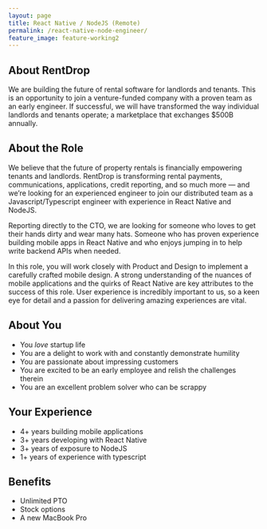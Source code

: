 ```yaml
---
layout: page
title: React Native / NodeJS (Remote)
permalink: /react-native-node-engineer/
feature_image: feature-working2
---
```


## About RentDrop
We are building the future of rental software for landlords and tenants. This is an opportunity to join a venture-funded company with a proven team as an early engineer. If successful, we will have transformed the way individual landlords and tenants operate; a marketplace that exchanges $500B annually.

## About the Role
We believe that the future of property rentals is financially empowering tenants and landlords. RentDrop is transforming rental payments, communications, applications, credit reporting, and so much more — and we’re looking for an experienced engineer to join our distributed team as a Javascript/Typescript engineer with experience in React Native and NodeJS.

Reporting directly to the CTO, we are looking for someone who loves to get their hands dirty and wear many hats. Someone who has proven experience building mobile apps in React Native and who enjoys jumping in to help write backend APIs when needed.

In this role, you will work closely with Product and Design to implement a carefully crafted mobile design. A strong understanding of the nuances of mobile applications and the quirks of React Native are key attributes to the success of this role. User experience is incredibly important to us, so a keen eye for detail and a passion for delivering amazing experiences are vital.

## About You
- You _love_ startup life
- You are a delight to work with and constantly demonstrate humility
- You are passionate about impressing customers
- You are excited to be an early employee and relish the challenges therein
- You are an excellent problem solver who can be scrappy

## Your Experience
- 4+ years building mobile applications
- 3+ years developing with React Native
- 3+ years of exposure to NodeJS
- 1+ years of experience with typescript

## Benefits
- Unlimited PTO
- Stock options
- A new MacBook Pro

<div id="gac-widget"></div>
<script>
	(function(w,d,t,g){GAC=w.GAC||function(){GAC.callMethod?GAC.callMethod.apply(GAC,arguments):(GAC.q=w.GAC.q||[]).push(arguments);};
	GAC.q=[];g=d.createElement(t);s=d.getElementsByTagName(t)[0];g.src='https://grabacoffee.io/sdk.min.js';g.async=true;
	s.parentNode.insertBefore(g, s);})(window, document, 'script');

	GAC('init', { company: 'rentdrop', selector: 'gac-widget', employee: 'nick' });
</script>
